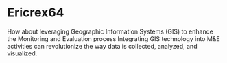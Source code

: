 # Ericrex64
How about leveraging Geographic Information Systems (GIS) to enhance the Monitoring and Evaluation process Integrating GIS technology into M&amp;E activities can revolutionize the way data is collected, analyzed, and visualized. 
